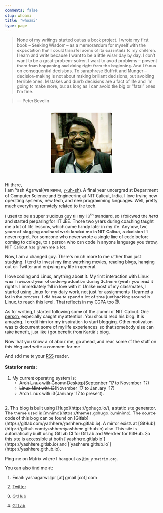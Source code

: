 ```yaml
---
comments: false
slug: whoami
title: "whoami"
type: page
---
```


> None of my writings started out as a book project.
I wrote my first book – Seeking Wisdom – as a memorandum for myself with the expectation that I could transfer some of its essentials to my children.
I learn and write because I want to be a little wiser day by day.
I don’t want to be a great-problem-solver. I want to avoid problems – prevent them from happening and doing right from the beginning.
And I focus on consequential decisions.
To paraphrase Buffett and Munger – decision-making is not about making brilliant decisions, but avoiding terrible ones. Mistakes and dumb decisions are a fact of life and I’m going to make more, but as long as I can avoid the big or “fatal” ones I’m fine.

> — Peter Bevelin

<div style="width:50%; margin: 30px auto"><img style=" width: 200px; height: 200px; border-radius: 2%; margin-left: auto; margin-right: auto; display: block;" src="/images/yash.jpg"></div>
Hi there,<br>
I am Yash Agarwal(यश अग्रवाल, <a href="https://www.youtube.com/watch?v=mzJVVcVVbA4" target="_blank">y-uh-sh</a>). A final year undergrad at Department of Computer Science and Engineering at NIT Calicut, India. I love trying new operating systems, new tech, and new programming languages. Well, pretty much everything remotely related to the tech.


I used to be a super studious guy till my 10<sup>th</sup> standard, so I followed the _herd_ and started preparing for IIT JEE. Those two years during coaching taught me a lot of life lessons, which came handy later in my life. Anyhow, two years of slogging and hard work landed me in NIT Calicut, a decision I'll never regret. For someone who never wrote a single line of code before coming to college, to a person who can code in anyone language you throw, NIT Calicut has given me a lot.

Now, I am a changed guy. There's much more to me rather than just studying. I tend to invest my time watching movies, reading blogs, hanging out on Twitter and enjoying my life in general. 

I love coding and Linux, anything about it. My first interaction with Linux was in second year of under-graduation during Scheme (yeah, you read it right!). I immediately fall in love with it. Unlike most of my classmates, I started using Linux for my daily work, not just for assignments. I learned a lot in the process. I did have to spend a lot of time just hacking around in Linux, to reach this level. That reflects in my CGPA too :innocent:.

As for writing, I started following some of the alumni of NIT Calicut. One [person](http://kartik.in.net), especially caught my attention. You should read his blog. It is amazing. I credit him for my inspiration to start blogging. Other motivation was to document some of my life experiences, so that somebody else can take benefit, just like I got benefit from Kartik's blog.

Now that you know a lot about me, go ahead, and read some of the stuff on this blog and write a comment for me.

And add me to your [RSS](/index.xml) reader.


#### Stats for nerds:

1. My current operating system is:
    + ~~Arch Linux with Gnome Desktop~~(September '17 to November '17)
    + ~~Linux Mint with i3~~(November '17 to January '17)
    + Arch Linux with i3(January '17 to present).
<br/>  
2. This blog is built using [Hugo](https://gohugo.io/), a static site generator. The theme used is [minimo](https://themes.gohugo.io/minimo). The source code of this blog can be found on [Gitlab](https://gitlab.com/yashhere/yashhere.gitlab.io). A mirror exists at [GitHub](https://github.com/yashhere/yashhere.github.io) also. This site is automatically built using GitLab CI for GitLab and Wercker for GitHub. So this site is accessible at both [`yashhere.gitlab.io`](https://yashhere.gitlab.io) and [`yashhere.github.io`](https://yashhere.github.io).


Ping me on Matrix where I hangout as `@im_y:matrix.org`.

You can also find me at:

1. Email: yashagarwaljpr [at] gmail [dot] com

2. [Twitter](https://www.twitter.com/yash__here)

3. [GitHub](https://www.github.com/yashhere)
4. [GitLab](https://www.gitLab.com/yashhere)

